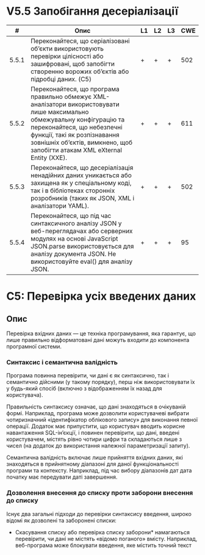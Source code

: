 # V5.5 Запобігання десеріалізації

| # | Опис | L1 | L2 | L3 | CWE |
| --- | ------------------------------------------------------------------- | --- | --- | --- | --- |
| 5.5.1 | Переконайтеся, що серіалізовані об’єкти використовують перевірки цілісності або зашифровані, щоб запобігти створенню ворожих об’єктів або підробці даних. (C5) | + | + | + | 502 |
| 5.5.2 | Переконайтеся, що програма правильно обмежує XML-аналізатори використовувати лише максимально обмежувальну конфігурацію та переконайтеся, що небезпечні функції, такі як розпізнавання зовнішніх об’єктів, вимкнено, щоб запобігти атакам XML eXternal Entity (XXE). | + | + | + | 611 |
| 5.5.3 | Переконайтеся, що десеріалізація ненадійних даних уникається або захищена як у спеціальному коді, так і в бібліотеках сторонніх розробників (таких як JSON, XML і аналізатори YAML). | + | + | + | 502 | 
| 5.5.4 | Переконайтеся, що під час синтаксичного аналізу JSON у веб-переглядачах або серверних модулях на основі JavaScript JSON.parse використовується для аналізу документа JSON. Не використовуйте eval() для аналізу JSON. | + | + | + | 95 |


# C5: Перевірка усіх введених даних

## Oпис
Перевірка вхідних даних — це техніка програмування, яка гарантує, що лише правильно відформатовані дані можуть входити до компонента програмної системи.
### Синтаксис і семантична валідність
Програма повинна перевірити, чи дані є як синтаксично, так і семантично дійсними (у такому порядку), перш ніж використовувати їх у будь-який спосіб (включно з відображенням їх назад для користувача).

Правильність синтаксису означає, що дані знаходяться в очікуваній формі. Наприклад, програма може дозволити користувачеві вибрати чотиризначний «ідентифікатор облікового запису» для виконання певної операції. Додаток має припустити, що користувач вводить корисне навантаження SQL-ін’єкції, і повинен перевірити, що дані, введені користувачем, містять рівно чотири цифри та складаються лише з чисел (на додаток до використання належної параметризації запиту).

Семантична валідність включає лише прийняття вхідних даних, які знаходяться в прийнятному діапазоні для даної функціональності програми та контексту. Наприклад, під час вибору діапазонів дат дата початку має передувати даті завершення.

### Дозволення внесення до списку проти заборони внесення до списку
Існує два загальні підходи до перевірки синтаксису введення, широко відомі як дозволені та заборонені списки:

- Скасування списку або перевірка списку заборони* намагаються перевірити, чи дані не містять «відомо поганого» вмісту. Наприклад, веб-програма може блокувати введення, яке містить точний текст <SCRIPT>, щоб запобігти XSS. Однак цього захисту можна уникнути за допомогою тегу сценарію в нижньому регістрі або тегу сценарію зі змішаним регістром.
- Перевірка дозволених списків або білих списків намагається перевірити, чи певні дані відповідають набору «відомо хороших» правил. Наприклад, правило перевірки білого списку для штату США буде 2-літерним кодом, який є лише одним із дійсних штатів США.

**Важливо** Під час створення безпечного програмного забезпечення рекомендованим мінімальним підходом є білий список. Скасування списків схильне до помилок, і його можна обійти за допомогою різних методів ухилення, і може бути небезпечним, якщо залежати від самого себе. Незважаючи на те, що заборони в списку часто можна уникнути, це часто може допомогти виявити очевидні атаки. Таким чином, у той час як білий список допомагає обмежити поверхню атаки, забезпечуючи правильну синтаксичну та семантичну валідність даних, заборонений список допомагає виявляти та потенційно зупиняти очевидні атаки.

### Перевірка на стороні клієнта та на стороні сервера
Перевірка введених даних має завжди виконуватися на стороні сервера для безпеки. Хоча перевірка на стороні клієнта може бути корисною як для функціональних цілей, так і для деяких цілей безпеки, часто її можна легко обійти. Це робить перевірку на стороні сервера ще важливішою для безпеки. Наприклад, перевірка JavaScript може попередити користувача про те, що певне поле має складатися з чисел, але серверна програма повинна перевірити, що надіслані дані складаються лише з чисел у відповідному числовому діапазоні для цієї функції.

### Проблеми перевірки серіалізованих даних
Деякі форми введення настільки складні, що перевірка може лише мінімально захистити програму. Наприклад, небезпечно десеріалізувати ненадійні дані або дані, якими може маніпулювати зловмисник. Єдиний безпечний архітектурний шаблон полягає в тому, щоб не приймати серіалізовані об’єкти з ненадійних джерел або лише десеріалізувати в обмеженій ємності лише для простих типів даних. Ви повинні уникати обробки серіалізованих форматів даних і використовувати легші для захисту формати, такі як JSON, коли це можливо.

Якщо це неможливо, розгляньте серію засобів захисту під час обробки серіалізованих даних.
- Реалізуйте перевірки цілісності або шифрування серіалізованих об’єктів, щоб запобігти створенню ворожих об’єктів або підробці даних.
- Застосування строгих обмежень типу під час десеріалізації перед створенням об’єкта; зазвичай код очікує визначеного набору класів. Були продемонстровані шляхи обходу цієї техніки.
- Ізолюйте код, який десеріалізується, щоб він запускався в середовищах з дуже низькими привілеями, наприклад у тимчасових контейнерах.
- Реєстрація винятків і помилок десеріалізації безпеки, наприклад, коли вхідний тип не є очікуваним типом або десеріалізація створює винятки.
- Обмежте або відстежуйте вхідне та вихідне підключення до мережі з контейнерів або серверів, які десеріалізуються.
- Відстежуйте десеріалізацію, сповіщаючи, якщо користувач постійно десеріалізується.

### Неочікуваний вхід користувача (масове призначення)

Деякі фреймворки підтримують автоматичне прив’язування параметрів запитів HTTP до об’єктів на стороні сервера, які використовуються програмою. Ця функція автоматичного прив’язування може дозволити зловмиснику оновлювати об’єкти на стороні сервера, які не призначені для модифікації. За допомогою цієї функції зловмисник може змінити свій рівень контролю доступу або обійти заплановану бізнес-логіку програми.

Ця атака має кілька назв, зокрема: масове призначення, автоматичне прив’язування та впровадження об’єктів.

Як простий приклад, якщо об’єкт користувача має поле привілеїв, яке визначає рівень привілеїв користувача в програмі, зловмисник може шукати сторінки, на яких змінено дані користувача, і додати привілей=admin до надісланих параметрів HTTP. Якщо автоматичне прив’язування ввімкнено незахищеним способом, об’єкт на стороні сервера, що представляє користувача, буде відповідно змінено.

Для цього можна використовувати два підходи:
- Уникайте безпосереднього зв’язування введених даних і замість цього використовуйте об’єкти передачі даних (DTO).
- Увімкніть автоматичне прив’язування, але встановіть правила білого списку для кожної сторінки чи функції, щоб визначити, які поля можна автоматично прив’язувати.

### Функціональність перевірки в бібліотеках і фреймворках
Усі мови та більшість фреймворків надають бібліотеки перевірки або функції, які слід використовувати для перевірки даних. Бібліотеки перевірки зазвичай охоплюють загальні типи даних, вимоги до довжини, діапазони цілих чисел, перевірки «є нулем» тощо. Багато бібліотек і фреймворків перевірки дозволяють визначити ваш власний регулярний вираз або логіку для спеціальної перевірки таким чином, щоб програміст міг використовувати ці функції у вашій програмі. Приклади функцій перевірки включають функції фільтрів PHP або Hibernate Validator для Java. Приклади дезінфікуючих засобів HTML включають метод очищення Ruby on Rails, OWASP Java HTML Sanitizer або DOMPurify.



# CWE-502: Десеріалізація ненадійних даних

## Опис
Програма десеріалізує ненадійні дані без достатньої перевірки дійсності отриманих даних.

## Детальний опис 
Часто зручно серіалізувати об’єкти для зв’язку або зберегти їх для подальшого використання. Однак десеріалізовані дані або код часто можна змінити без використання наданих функцій доступу, якщо вони не використовують криптографію для захисту. Більше того, будь-яка криптографія все одно буде захистом на стороні клієнта, що є небезпечним припущенням безпеки.

Дані, яким не можна довіряти, не можна вважати правильними.

Коли розробники не накладають обмежень на «ланцюжки гаджетів» або серії екземплярів і викликів методів, які можуть самостійно виконуватися під час процесу десеріалізації (тобто до того, як об’єкт буде повернено абоненту), інколи зловмисники можуть використовувати їх для виконувати несанкціоновані дії, наприклад генерувати оболонку.

## Платформи, що застосовуються
Cписок показує можливі області, для яких може виникнути дана слабкість. Вони можуть стосуватися конкретних іменованих мов, операційних систем, архітектур, парадигм, технологій або класу таких платформ. Платформа вказана разом із частотою появи даного недоліку для цього екземпляра.

*Мови*
- Java (невизначена поширеність)
- Ruby (невизначена поширеність)
- PHP (невизначена поширеність)
- Python (невизначена поширеність)
- JavaScript (невизначена поширеність)
*Технології*
- Клас: ICS/OT (часто поширений)

## Загальні наслідки

| Область застосування | Вплив | Ймовірність |
| --------------- | ------------------- | --------------- |
| Цілісність | Технічний вплив: зміна даних програми; Неочікуваний стан Зловмисники можуть змінювати неочікувані об’єкти або дані, які вважалися безпечними для модифікації. | |
| Доступність | Технічний вплив: DoS: споживання ресурсів (ЦП)Якщо функція робить припущення про те, коли завершувати роботу, на основі сторожового в рядку, вона легко може ніколи не припинити роботу. | |
| Інше | Технічний вплив: залежить від контексту. Наслідки можуть сильно відрізнятися, оскільки це залежить від того, які об’єкти чи методи десеріалізуються та як вони використовуються. Припускати, що код десеріалізованого об’єкта дійсний, небезпечно та може стати причиною експлуатаці | |

## Ймовірність експлойту
Середня




# CWE-611: Неправильне обмеження посилання на зовнішню сутність XML

## Опис
Програмне забезпечення обробляє XML-документ, який може містити XML-сутності з URI, які розв’язуються з документами поза передбачуваною сферою контролю, змушуючи продукт вставляти неправильні документи у вихідні дані.

## Детальний опис 
Документи XML додатково містять визначення типу документа (DTD), яке, серед інших функцій, дає змогу визначати сутності XML. Сутність можна визначити, надавши рядок підстановки у формі URI. Синтаксичний аналізатор XML може отримати доступ до вмісту цього URI та вбудувати цей вміст назад у документ XML для подальшої обробки.

Надсилаючи XML-файл, який визначає зовнішню сутність із file:// URI, зловмисник може змусити програму обробки прочитати вміст локального файлу. Наприклад, URI, такий як "file:///c:/winnt/win.ini", позначає (у Windows) файл C:\Winnt\win.ini, або file:///etc/passwd позначає пароль файл у системах на основі Unix. Використовуючи URI з іншими схемами, такими як http://, зловмисник може змусити програму надсилати вихідні запити на сервери, до яких зловмисник не може отримати прямий доступ, що можна використовувати для обходу обмежень брандмауера або приховування джерела атак, наприклад сканування портів.

Після того, як вміст URI прочитано, він повертається до програми, яка обробляє XML. Ця програма може відтворювати дані (наприклад, у повідомленні про помилку), таким чином відкриваючи вміст файлу.

## Платформи, що застосовуються
Cписок показує можливі області, для яких може виникнути дана слабкість. Вони можуть стосуватися конкретних іменованих мов, операційних систем, архітектур, парадигм, технологій або класу таких платформ. Платформа вказана разом із частотою появи даного недоліку для цього екземпляра.

*Мови*
- XML (невизначена поширеність)
*Технології*
Клас: Інтернет-базовані (невизначена поширеність)

## Загальні наслідки

| Область застосування | Вплив | Ймовірність |
| --------------- | ------------------- | --------------- |
| Конфіденційність | Технічний вплив: читання даних програми; Читання файлів або каталогів. Якщо зловмиснику вдається включити створений DTD і ввімкнуто розпізнавач сутностей за замовчуванням, зловмисник може мати доступ до довільних файлів у системі. | |
| Цілісність | Технічний вплив: механізм захисту від байпасу. DTD може містити довільні запити HTTP, які може виконувати сервер. Це може призвести до інших атак, які використовують довірчі відносини сервера з іншими об’єктами. | |
| Доступність | Технічний вплив: DoS: споживання ресурсів (ЦП); DoS: споживання ресурсів (пам’яті). Програмне забезпечення може споживати надмірну кількість циклів ЦП або пам’яті, використовуючи URI, який вказує на великий файл, або пристрій, який завжди повертає дані, такі як /dev/random. Крім того, URI може посилатися на файл, який містить багато вкладених або рекурсивних посилань на об’єкти, щоб ще більше уповільнити аналіз. | |



# CWE-95: Неправильна нейтралізація директив у динамічно оцінюваному коді («впровадження Eval»)

## Опис
Програмне забезпечення отримує вхідні дані від вищестоящого компонента, але не нейтралізує або неправильно нейтралізує синтаксис коду перед використанням вхідних даних у виклику динамічної оцінки (наприклад, "eval").

## Детальний опис 
Це може дозволити зловмиснику виконати довільний код або принаймні змінити код, який можна виконати.

## Платформи, що застосовуються
Cписок показує можливі області, для яких може виникнути дана слабкість. Вони можуть стосуватися конкретних іменованих мов, операційних систем, архітектур, парадигм, технологій або класу таких платформ. Платформа вказана разом із частотою появи даного недоліку для цього екземпляра.

*Мови*
- Java (невизначена поширеність)
- JavaScript (невизначена поширеність)
- Python (невизначена поширеність)
- Perl (невизначена поширеність)
- PHP (невизначена поширеність)
- Ruby (невизначена поширеність)

*Технології*
Клас: інтерпретований (невизначена поширеність)

## Загальні наслідки

| Область застосування | Вплив | Ймовірність |
| --------------- | ------------------- | --------------- |
| Конфіденційність | Введений код міг отримати доступ до обмежених даних/файлів. | |
| Управління доступом | У деяких випадках ін'єкційний код контролює автентифікацію; це може призвести до віддаленої вразливості.| |
| Управління доступом | Впроваджений код може отримати доступ до ресурсів, доступ до яких зловмиснику заборонено. | |
| Цілісність Конфіденційність Доступність | Атаки з впровадженням коду можуть призвести до втрати цілісності даних майже в усіх випадках, оскільки впроваджувані дані контрольної площини завжди є випадковими для виклику чи запису даних. Крім того, впровадження коду часто може призвести до виконання довільного коду. | |
| Невідмова | Часто дії, які виконує впроваджений керуючий код, не реєструються. | |

## Ймовірність експлойту
Середня

